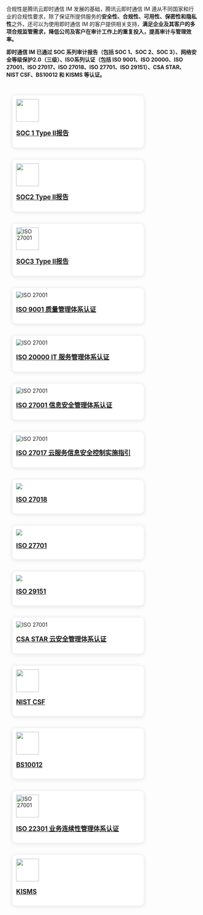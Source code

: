 合规性是腾讯云即时通信 IM 发展的基础，腾讯云即时通信 IM 遵从不同国家和行业的合规性要求，除了保证所提供服务的**安全性、合规性、可用性、保密性和隐私性**之外，还可以为使用即时通信 IM 的客户提供相关支持，**满足企业及其客户的多项合规监管需求，降低公司及客户在审计工作上的重复投入，提高审计与管理效率。**

<b>即时通信 IM 已通过 SOC 系列审计报告（包括 SOC 1、SOC 2、SOC 3）、网络安全等级保护2.0（三级）、ISO系列认证（包括 ISO 9001、ISO 20000、ISO 27001、ISO 27017、ISO 27018、ISO 27701、ISO 29151）、CSA STAR、NIST CSF、BS10012 和 KISMS 等认证。</b>

<style>
    .card-container {
        width: 380px;
				height:
        display: block;
        float: left;
        padding-left: 15px;
        padding-right: 15px;
        box-sizing: border-box;
    }

    .card {
        border-radius: 10px;
        padding-top: 10px;
        padding-left: 10px;
        padding-right: 10px;
        padding-bottom: 10px;
        margin-top: 30px;
        border: 1px solid #ebeef5;
        background-color: #fff;
        overflow: hidden;
        box-shadow: 0 2px 12px 0 rgb(0 0 0 / 10%);
        text-align: left;
    }

    .markdown-text-box img {
        box-shadow: none;
    }


    .titlename {
                color:#191919;f
        position: relative;
        top: -2px;
                font-weight: bolder;
                font-size: larger;
    }
        
        @media (max-width: 768px){
                .card-container,
                .scene-card-container{
                        width: 100%;
                }
                .scene-card > div{
                        width: 100%!important;
                        margin-left: 0!important;
                }
                img {
        box-shadow: none;
    }
        }
</style>

<div style="position: relative; box-sizing: border-box;  padding-bottom: 10px; margin-bottom: 10px; overflow:hidden">
    <div class="card-container">
            <div class="card">
                           <img style="width:60px; max-width: inherit;" src="https://qcloudimg.tencent-cloud.cn/raw/7c288e0b31526692c16a8e4fe641d6db.jpg" data-nonescope="true">
                                <p class="titlename">  <a href="https://cloud.tencent.com/document/product/363/11543">SOC 1 Type Ⅱ报告</a> </p>
            </div>
</div>
 <div class="card-container">
            <div class="card">
                           <img style="width:60px; max-width: inherit;" src="https://qcloudimg.tencent-cloud.cn/raw/7c288e0b31526692c16a8e4fe641d6db.jpg" data-nonescope="true">
                                <p class="titlename">  <a href="https://cloud.tencent.com/document/product/363/11543">SOC2 Type Ⅱ报告</a> </p>
            </div>
</div>
<div class="card-container">
            <div class="card">
                           <img style="width:60px; max-width: inherit;"src="https://qcloudimg.tencent-cloud.cn/raw/7c288e0b31526692c16a8e4fe641d6db.jpg" alt="ISO 27001">
                                <p class="titlename">  <a href="https://cloud.tencent.com/document/product/363/11543">SOC3 Type Ⅱ报告 </a></p>
            </div>
</div>
 <div class="card-container">
            <div class="card">
                           <img src="https://qcloudimg.tencent-cloud.cn/raw/597a86f0353fc16d111674fbdee25c2e.png" alt="ISO 27001">
                                <p class="titlename">  <a href="https://cloud.tencent.com/document/product/363/2410">ISO 9001 质量管理体系认证</a> </p>
            </div>
</div>
<div class="card-container">
            <div class="card">
                           <img src="https://qcloudimg.tencent-cloud.cn/raw/597a86f0353fc16d111674fbdee25c2e.png" alt="ISO 27001">
                                <p class="titlename">  <a href="https://cloud.tencent.com/document/product/363/2409">ISO 20000 IT 服务管理体系认证</a> </p>
            </div>
</div>
<div class="card-container">
            <div class="card">
                           <img src="https://qcloudimg.tencent-cloud.cn/raw/4de643fb2f56ccc693fc2839ad164a61.png" alt="ISO 27001">
                                <p class="titlename">  <a href="https://cloud.tencent.com/document/product/363/2408">ISO 27001 信息安全管理体系认证</a></p>
            </div>
</div>
 <div class="card-container">
            <div class="card">
                           <img src="https://qcloudimg.tencent-cloud.cn/raw/597a86f0353fc16d111674fbdee25c2e.png" alt="ISO 27001">
                                <p class="titlename">  <a href="https://cloud.tencent.com/document/product/363/35905">ISO 27017 云服务信息安全控制实施指引</a> </p>
            </div>
 </div>
 <div class="card-container">
            <div class="card">
                           <img src="https://qcloudimg.tencent-cloud.cn/raw/597a86f0353fc16d111674fbdee25c2e.png" >
                                <p class="titlename">  <a href="https://cloud.tencent.com/document/product/363/14031">ISO 27018 </a></p>
            </div>
</div>
 <div class="card-container">
            <div class="card">
                           <img src="https://qcloudimg.tencent-cloud.cn/raw/597a86f0353fc16d111674fbdee25c2e.png" >
                                <p class="titlename">  <a href="https://cloud.tencent.com/document/product/363/2409">ISO 27701</a> </p>
            </div>
</div>
 <div class="card-container">
            <div class="card">
                           <img src="https://qcloudimg.tencent-cloud.cn/raw/597a86f0353fc16d111674fbdee25c2e.png" >
                                <p class="titlename">  <a href="https://cloud.tencent.com/document/product/363/2409">ISO 29151</a> </p>
            </div>
</div>
<div class="card-container">
            <div class="card">
                           <img src="https://qcloudimg.tencent-cloud.cn/raw/597a86f0353fc16d111674fbdee25c2e.png" alt="ISO 27001">
                                <p class="titlename">  <a href="https://cloud.tencent.com/document/product/363/7249">CSA STAR 云安全管理体系认证</a> </p>
            </div>
</div>
 <div class="card-container">
            <div class="card">
                           <img style="width:60px; max-width: inherit;" src="https://qcloudimg.tencent-cloud.cn/raw/fa6f23f406a2a999522141dc81734a5e.png" >
                                <p class="titlename">  <a href="https://cloud.tencent.com/document/product/363/2409">NIST CSF</a> </p>
            </div>
</div>
<div class="card-container">
            <div class="card">
                           <img style="width:60px; max-width: inherit;"  src="https://cloudcache.intl.tencent-cloud.com/cms/backend-cms/dHDE860_11BS10012.png" >
                                <p class="titlename">  <a href="https://cloud.tencent.com/document/product/363/2409">BS10012</a> </p>
            </div>
</div>
<div class="card-container">
            <div class="card">
                           <img style="width:60px; max-width: inherit;" src="https://qcloudimg.tencent-cloud.cn/raw/597a86f0353fc16d111674fbdee25c2e.png" alt="ISO 27001">
                                <p class="titlename">  <a href="https://cloud.tencent.com/document/product/363/2915">ISO 22301 业务连续性管理体系认证</a> </p>
            </div>
        </div>
<div class="card-container">
            <div class="card">
                           <img style="width:60px; max-width: inherit;"src="https://qcloudimg.tencent-cloud.cn/raw/23115be55af090caf230525be53b883d.png" >
                                <p class="titlename">  <a href="https://cloud.tencent.com/document/product/363/41201">KISMS</a> </p>
            </div>
</div>
</div>

